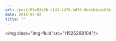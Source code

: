 ```yaml
---
url: /post/09a92d86-c141-4478-bd76-8eebb1eac63b
date: 2018-05-02
title: ""
---
```


<img class="img-fluid"src="/1525268104"/>
